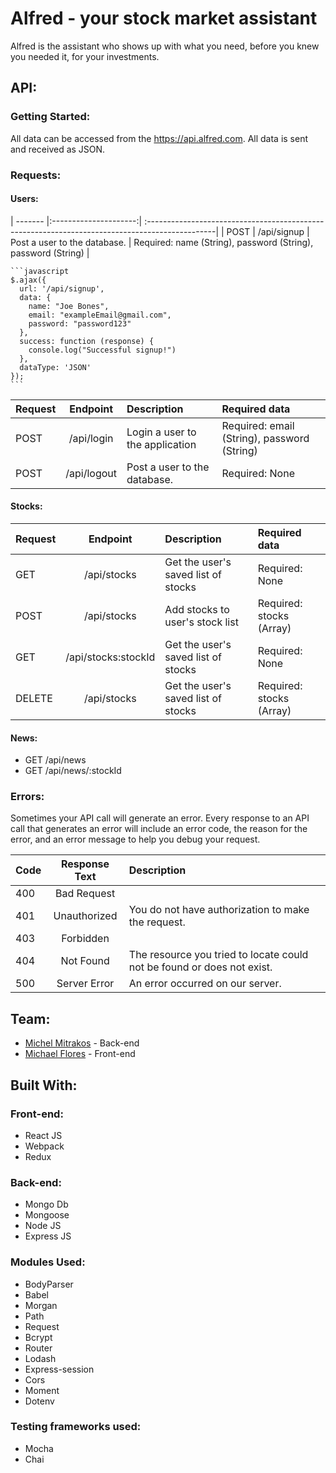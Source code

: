 # Alfred - your stock market assistant
Alfred is the assistant who shows up with what you need, before you knew you needed it, for your investments.

## API:
### Getting Started:
All data can be accessed from the https://api.alfred.com. All data is sent and received as JSON.

### Requests:
#### Users:
| ------- |:---------------------:| :-----------------------------------------------------------------------------------------------|
| POST    | /api/signup           | Post a user to the database.    | Required: name (String), password (String), password (String) |

    ```javascript
    $.ajax({
      url: '/api/signup',
      data: {
        name: "Joe Bones",
        email: "exampleEmail@gmail.com",
        password: "password123"
      },
      success: function (response) {
        console.log("Successful signup!")
      },
      dataType: 'JSON'
    });
    ```

| Request | Endpoint              | Description                           | Required data                               |
| ------- |:---------------------:| :-------------------------------------|:--------------------------------------------|
| POST    | /api/login            | Login a user to the application       | Required: email (String), password (String) |
| POST    | /api/logout           | Post a user to the database.          | Required: None                              |


#### Stocks:
| Request | Endpoint              | Description                           | Required data                               |
| ------- |:---------------------:| :-------------------------------------|:--------------------------------------------|
| GET     | /api/stocks           | Get the user's saved list of stocks   | Required: None                              |
| POST    | /api/stocks           | Add stocks to user's stock list       | Required: stocks (Array)                    |
| GET     | /api/stocks:stockId   | Get the user's saved list of stocks   | Required: None                              |
| DELETE  | /api/stocks           | Get the user's saved list of stocks   | Required: stocks (Array)                    |

#### News:
- GET /api/news
- GET /api/news/:stockId

### Errors:
Sometimes your API call will generate an error. Every response to an API call that generates an error will include an error code, the reason for the error, and an error message to help you debug your request.

| Code  | Response Text   | Description                                                            |
| ----- |:---------------:| :----------------------------------------------------------------------|
| 400   | Bad Request     |                                                                        |
| 401   | Unauthorized    | You do not have authorization to make the request.                     |
| 403   | Forbidden       |                                                                        |
| 404   | Not Found       | The resource you tried to locate could not be found or does not exist. |
| 500   | Server Error    | An error occurred on our server.                                       |


## Team:
- [Michel Mitrakos](https://www.michaelmitrakos.com) - Back-end
- [Michael Flores](https://www.twitter.com/mike_flores23) - Front-end

## Built With:
### Front-end:
- React JS
- Webpack
- Redux

### Back-end:
- Mongo Db
- Mongoose
- Node JS
- Express JS

### Modules Used:
- BodyParser
- Babel
- Morgan
- Path
- Request
- Bcrypt
- Router
- Lodash
- Express-session
- Cors
- Moment
- Dotenv

### Testing frameworks used:
- Mocha
- Chai

